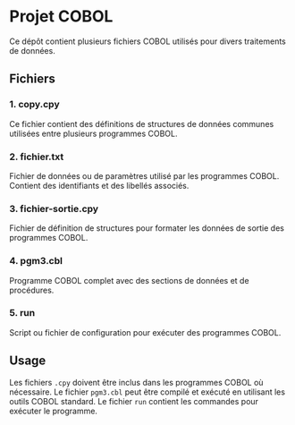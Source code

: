 # Projet COBOL

Ce dépôt contient plusieurs fichiers COBOL utilisés pour divers traitements de données.

## Fichiers

### 1. copy.cpy
Ce fichier contient des définitions de structures de données communes utilisées entre plusieurs programmes COBOL.

### 2. fichier.txt
Fichier de données ou de paramètres utilisé par les programmes COBOL. Contient des identifiants et des libellés associés.

### 3. fichier-sortie.cpy
Fichier de définition de structures pour formater les données de sortie des programmes COBOL.

### 4. pgm3.cbl
Programme COBOL complet avec des sections de données et de procédures.

### 5. run
Script ou fichier de configuration pour exécuter des programmes COBOL.

## Usage
Les fichiers `.cpy` doivent être inclus dans les programmes COBOL où nécessaire. Le fichier `pgm3.cbl` peut être compilé et exécuté en utilisant les outils COBOL standard. Le fichier `run` contient les commandes pour exécuter le programme.

